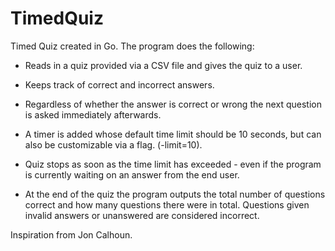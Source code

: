 # TimedQuiz
Timed Quiz created in Go.  The program does the following:

- Reads in a quiz provided via a CSV file and gives the quiz to a user.
- Keeps track of correct and incorrect answers.
- Regardless of whether the answer is correct or wrong the next question is asked immediately afterwards.

- A timer is added whose default time limit should be 10 seconds, but can also be customizable via a flag. (-limit=10).
- Quiz stops as soon as the time limit has exceeded - even if the program is currently waiting on an answer from the end user.
- At the end of the quiz the program outputs the total number of questions correct and how many questions there were in total. Questions given invalid answers or unanswered are considered incorrect.

Inspiration from Jon Calhoun.
